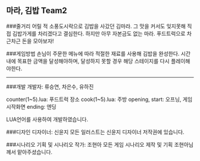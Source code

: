마라, 김밥
Team2
---

###줄거리
어릴 적 소풍도시락으로 김밥을 사갔던 김마라.
그 맛을 커서도 잊지못해 직접 김밥가게를 차리겠다고 결심한다.
하지만 아무 자본금도 없는 마라.
푸드트럭으로 차근차근 돈을 모아보자!

###게임방법
손님이 주문한 메뉴에 따라 적절한 재료를 사용해 김밥을 완성한다.
시간 내에 목표한 금액을 달성해야하며,
달성하지 못할 경우 해당 스테이지를 다시 플레이해야한다.

---
###개발
개발자: 류승연, 차은수, 유하진

counter(1~5).lua: 푸드트럭 장소
cook(1~5).lua: 주방
opening, start: 오프닝, 게임시작화면
ending: 엔딩

LUA언어를 사용하여 개발하였습니다.

###디자인
디자이너: 신윤지
모든 일러스트는 신윤지 디자이너 저작권에 있습니다.

###시나리오
기획 및 시나리오 작가: 조현아
모든 게임 시나리오 제작 및 기획 조현아님께서 맡아주셨습니다.


